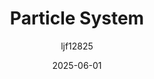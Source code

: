 ﻿---
title: "Particle System"
date: 2025-06-01
categories: [Note]
tags: [Unity, Render, Graphics]
author: "ljf12825"
summary: Praicle System in Unity and its implement
---
